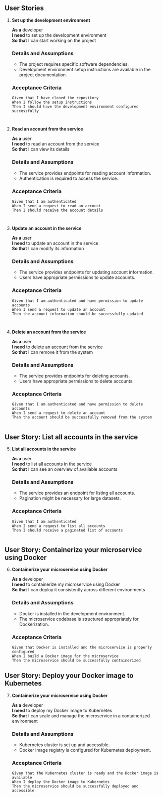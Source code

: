 ## User Stories

1. **Set up the development environment**
   
   **As a** developer  
   **I need** to set up the development environment  
   **So that** I can start working on the project  
    
   ### Details and Assumptions
   * The project requires specific software dependencies.
   * Development environment setup instructions are available in the project documentation.

   ### Acceptance Criteria
   ```gherkin
   Given that I have cloned the repository
   When I follow the setup instructions
   Then I should have the development environment configured successfully



2. **Read an account from the service**

   **As a** user  
   **I need** to read an account from the service  
   **So that** I can view its details  
      
   ### Details and Assumptions
   * The service provides endpoints for reading account information.
   * Authentication is required to access the service.

   ### Acceptance Criteria
   ```gherkin
   Given that I am authenticated
   When I send a request to read an account
   Then I should receive the account details



3. **Update an account in the service**

   **As a** user  
   **I need** to update an account in the service  
   **So that** I can modify its information  
      
   ### Details and Assumptions
   * The service provides endpoints for updating account information.
   * Users have appropriate permissions to update accounts.

   ### Acceptance Criteria
   ```gherkin
   Given that I am authenticated and have permission to update accounts
   When I send a request to update an account
   Then the account information should be successfully updated



4. **Delete an account from the service**

   **As a** user  
   **I need** to delete an account from the service  
   **So that** I can remove it from the system  
      
   ### Details and Assumptions
   * The service provides endpoints for deleting accounts.
   * Users have appropriate permissions to delete accounts.

   ### Acceptance Criteria
   ```gherkin
   Given that I am authenticated and have permission to delete accounts
   When I send a request to delete an account
   Then the account should be successfully removed from the system


## User Story: List all accounts in the service
5. **List all accounts in the service**

   **As a** user  
   **I need** to list all accounts in the service  
   **So that** I can see an overview of available accounts  
      
   ### Details and Assumptions
   * The service provides an endpoint for listing all accounts.
   * Pagination might be necessary for large datasets.

   ### Acceptance Criteria
   ```gherkin
   Given that I am authenticated
   When I send a request to list all accounts
   Then I should receive a paginated list of accounts


## User Story: Containerize your microservice using Docker
6. **Containerize your microservice using Docker**

   **As a** developer  
   **I need** to containerize my microservice using Docker  
   **So that** I can deploy it consistently across different environments  
      
   ### Details and Assumptions
   * Docker is installed in the development environment.
   * The microservice codebase is structured appropriately for Dockerization.

   ### Acceptance Criteria
   ```gherkin
   Given that Docker is installed and the microservice is properly configured
   When I build a Docker image for the microservice
   Then the microservice should be successfully containerized

## User Story: Deploy your Docker image to Kubernetes
7. **Containerize your microservice using Docker**

   **As a** developer  
   **I need** to deploy my Docker image to Kubernetes  
   **So that** I can scale and manage the microservice in a containerized environment  
      
   ### Details and Assumptions
   * Kubernetes cluster is set up and accessible.
   * Docker image registry is configured for Kubernetes deployment.

   ### Acceptance Criteria
   ```gherkin
   Given that the Kubernetes cluster is ready and the Docker image is available
   When I deploy the Docker image to Kubernetes
   Then the microservice should be successfully deployed and accessible

